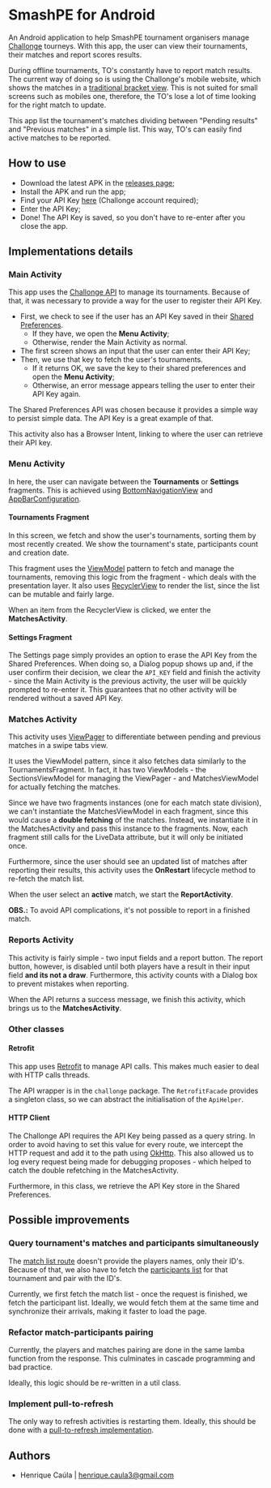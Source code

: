 # SmashPE for Android

An Android application to help SmashPE tournament organisers manage [Challonge](https://challonge.com/) tourneys.  With this app, the user can view their tournaments, their matches and report scores results.

During offline tournaments, TO's constantly have to report match results. The current way of doing so is using the Challonge's mobile website, which shows the matches in a [traditional bracket view](https://image.shutterstock.com/image-vector/16-team-tournament-bracket-templates-260nw-733642078.jpg"). This is not suited for small screens such as mobiles one, therefore, the TO's lose a lot of time looking for the right match to update.

This app list the tournament's matches dividing between "Pending results" and "Previous matches" in a simple list. This way, TO's can easily find active matches to be reported.

## How to use

- Download the latest APK in the [releases page](https://github.com/hcaula/SmashPE/releases);
- Install the APK and run the app;
- Find your API Key [here](https://challonge.com/settings/developer) (Challonge account required);
- Enter the API Key;
- Done! The API Key is saved, so you don't have to re-enter after you close the app.

## Implementations details

### Main Activity

This app uses the [Challonge API](https://api.challonge.com/v1) to manage its tournaments. Because of that, it was necessary to provide a way for the user to register their API Key.

- First, we check to see if the user has an API Key saved in their [Shared Preferences](https://developer.android.com/training/data-storage/shared-preferences).
	- If they have, we open the <b>Menu Activity</b>;
	- Otherwise, render the Main Activity as normal.
- The first screen shows an input that the user can enter their API Key;
- Then, we use that key to fetch the user's tournaments.
	- If it returns OK, we save the key to their shared preferences and open the <b>Menu Activity</b>;
	- Otherwise, an error message appears telling the user to enter their API Key again.

The Shared Preferences API was chosen because it provides a simple way to persist simple data. The API Key is a great example of that.

This activity also has a Browser Intent, linking to where the user can retrieve their API key.

### Menu Activity

In here, the user can navigate between the <b>Tournaments</b> or <b>Settings</b> fragments. This is achieved using [BottomNavigationView](https://developer.android.com/reference/com/google/android/material/bottomnavigation/BottomNavigationView) and [AppBarConfiguration](https://developer.android.com/reference/androidx/navigation/ui/AppBarConfiguration).

#### Tournaments Fragment

In this screen, we fetch and show the user's tournaments, sorting them by most recently created. We show the tournament's state, participants count and creation date.

This fragment uses the [ViewModel](https://developer.android.com/topic/libraries/architecture/viewmodel) pattern to fetch and manage the tournaments, removing this logic from the fragment - which deals with the presentation layer. It also uses [RecyclerView](https://developer.android.com/guide/topics/ui/layout/recyclerview)  to render the list, since the list can be mutable and fairly large.

When an item from the RecyclerView is clicked, we enter the <b>MatchesActivity</b>.

#### Settings Fragment

The Settings page simply provides an option to erase the API Key from the Shared Preferences. When doing so, a Dialog popup shows up and, if the user confirm their decision, we clear the `API_KEY` field and finish the activity - since the Main Activity is the previous activity, the user will be quickly prompted to re-enter it. This guarantees that no other activity will be rendered without a saved API Key.

### Matches Activity

This activity uses [ViewPager]((https://developer.android.com/guide/navigation/navigation-swipe-view)) to differentiate between pending and previous matches in a swipe tabs view.

It uses the ViewModel pattern, since it also fetches data similarly to the TournamentsFragment. In fact, it has two ViewModels - the SectionsViewModel for managing the ViewPager - and MatchesViewModel for actually fetching the matches.

Since we have two fragments instances (one for each match state division), we can't instantiate the MatchesViewModel in each fragment, since this would cause a <b>double fetching</b> of the matches. Instead, we instantiate it in the MatchesActivity and pass this instance to the fragments. Now, each fragment still calls for the LiveData attribute, but it will only be initiated once.

Furthermore, since the user should see an updated list of matches after reporting their results, this activity uses the <b>OnRestart</b> lifecycle method to re-fetch the match list.

When the user select an <b>active</b> match, we start the <b>ReportActivity</b>.

<b>OBS.:</b> To avoid API complications, it's not possible to report in a finished match.

### Reports Activity

This activity is fairly simple - two input fields and a report button. The report button, however, is disabled until both players have a result in their input field <b>and its not a draw</b>. Furthermore, this activity counts with a Dialog box to prevent mistakes when reporting.

When the API returns a success message, we finish this activity, which brings us to the <b>MatchesActivity</b>.

### Other classes

#### Retrofit

This app uses [Retrofit](https://square.github.io/retrofit/) to manage API calls. This makes much easier to deal with HTTP calls threads.

The API wrapper is in the `challonge` package. The `RetrofitFacade` provides a singleton class, so we can abstract the initialisation of the `ApiHelper`.

#### HTTP Client

The Challonge API requires the API Key being passed as a query string. In order to avoid having to set this value for every route, we intercept the HTTP request and add it to the path using [OkHttp](https://square.github.io/okhttp/). This also allowed us to log every request being made for debugging proposes - which helped to catch the double refetching in the MatchesActivity.

Furthermore, in this class, we retrieve the API Key store in the Shared Preferences.

## Possible improvements

### Query tournament's matches and participants simultaneously

The [match list route](https://api.challonge.com/v1/documents/matches/index) doesn't provide the players names, only their ID's. Because of that, we also have to fetch the [participants list](https://api.challonge.com/v1/documents/matches/index) for that tournament and pair with the ID's.

Currently, we first fetch the match list - once the request is finished, we fetch the participant list. Ideally, we would fetch them at the same time and synchronize their arrivals, making it faster to load the page.

### Refactor match-participants pairing

Currently, the players and matches pairing are done in the same lamba function from the response. This culminates in cascade programming and bad practice.

Ideally, this logic should be re-written in a util class.

### Implement pull-to-refresh

The only way to refresh activities is restarting them. Ideally, this should be done with a [pull-to-refresh implementation](https://guides.codepath.com/android/implementing-pull-to-refresh-guide).

## Authors

- Henrique Caúla | henrique.caula3@gmail.com